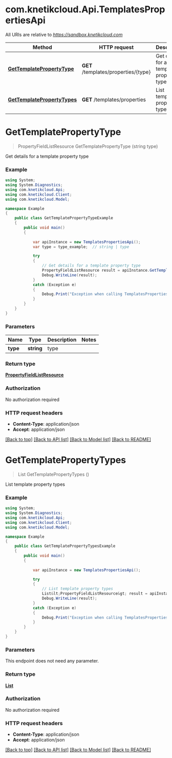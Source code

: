# com.knetikcloud.Api.TemplatesPropertiesApi

All URIs are relative to *https://sandbox.knetikcloud.com*

Method | HTTP request | Description
------------- | ------------- | -------------
[**GetTemplatePropertyType**](TemplatesPropertiesApi.md#gettemplatepropertytype) | **GET** /templates/properties/{type} | Get details for a template property type
[**GetTemplatePropertyTypes**](TemplatesPropertiesApi.md#gettemplatepropertytypes) | **GET** /templates/properties | List template property types


<a name="gettemplatepropertytype"></a>
# **GetTemplatePropertyType**
> PropertyFieldListResource GetTemplatePropertyType (string type)

Get details for a template property type

### Example
```csharp
using System;
using System.Diagnostics;
using com.knetikcloud.Api;
using com.knetikcloud.Client;
using com.knetikcloud.Model;

namespace Example
{
    public class GetTemplatePropertyTypeExample
    {
        public void main()
        {
            
            var apiInstance = new TemplatesPropertiesApi();
            var type = type_example;  // string | type

            try
            {
                // Get details for a template property type
                PropertyFieldListResource result = apiInstance.GetTemplatePropertyType(type);
                Debug.WriteLine(result);
            }
            catch (Exception e)
            {
                Debug.Print("Exception when calling TemplatesPropertiesApi.GetTemplatePropertyType: " + e.Message );
            }
        }
    }
}
```

### Parameters

Name | Type | Description  | Notes
------------- | ------------- | ------------- | -------------
 **type** | **string**| type | 

### Return type

[**PropertyFieldListResource**](PropertyFieldListResource.md)

### Authorization

No authorization required

### HTTP request headers

 - **Content-Type**: application/json
 - **Accept**: application/json

[[Back to top]](#) [[Back to API list]](../README.md#documentation-for-api-endpoints) [[Back to Model list]](../README.md#documentation-for-models) [[Back to README]](../README.md)

<a name="gettemplatepropertytypes"></a>
# **GetTemplatePropertyTypes**
> List<PropertyFieldListResource> GetTemplatePropertyTypes ()

List template property types

### Example
```csharp
using System;
using System.Diagnostics;
using com.knetikcloud.Api;
using com.knetikcloud.Client;
using com.knetikcloud.Model;

namespace Example
{
    public class GetTemplatePropertyTypesExample
    {
        public void main()
        {
            
            var apiInstance = new TemplatesPropertiesApi();

            try
            {
                // List template property types
                List&lt;PropertyFieldListResource&gt; result = apiInstance.GetTemplatePropertyTypes();
                Debug.WriteLine(result);
            }
            catch (Exception e)
            {
                Debug.Print("Exception when calling TemplatesPropertiesApi.GetTemplatePropertyTypes: " + e.Message );
            }
        }
    }
}
```

### Parameters
This endpoint does not need any parameter.

### Return type

[**List<PropertyFieldListResource>**](PropertyFieldListResource.md)

### Authorization

No authorization required

### HTTP request headers

 - **Content-Type**: application/json
 - **Accept**: application/json

[[Back to top]](#) [[Back to API list]](../README.md#documentation-for-api-endpoints) [[Back to Model list]](../README.md#documentation-for-models) [[Back to README]](../README.md)

